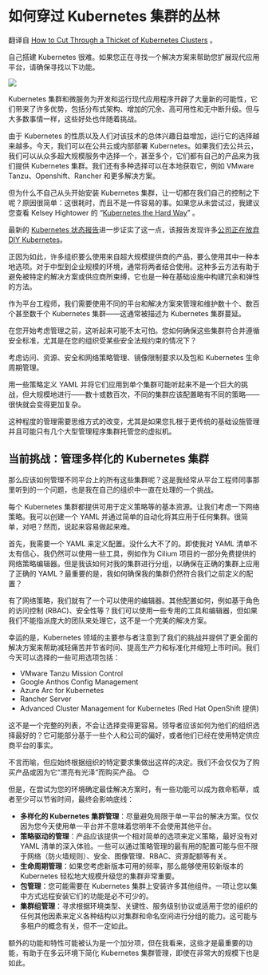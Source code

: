 # 如何穿过 Kubernetes 集群的丛林

翻译自 [How to Cut Through a Thicket of Kubernetes Clusters](https://thenewstack.io/how-to-cut-through-a-thicket-of-kubernetes-clusters/) 。

自己搭建 Kubernetes 很难。如果您正在寻找一个解决方案来帮助您扩展现代应用平台，请确保寻找以下功能。

![](https://cdn.thenewstack.io/media/2023/04/e2463908-shutterstock_6-1024x564.jpg)

Kubernetes 集群和微服务为开发和运行现代应用程序开辟了大量新的可能性，它们带来了许多优势，包括分布式架构、增加的冗余、高可用性和无中断升级。但与大多数事情一样，这些好处也伴随着挑战。

由于 Kubernetes 的性质以及人们对该技术的总体兴趣日益增加，运行它的选择越来越多。今天，我们可以在公共云或内部部署 Kubernetes。如果我们去公共云，我们可以从众多超大规模服务中选择一个，甚至多个，它们都有自己的产品来为我们提供 Kubernetes 集群。我们还有多种选择可以在本地获取它，例如 VMware Tanzu、Openshift、Rancher 和更多解决方案。


但为什么不自己从头开始安装 Kubernetes 集群，让一切都在我们自己的控制之下呢？原因很简单：这很耗时，而且不是一件容易的事。如果您从未尝试过，我建议您查看 Kelsey Hightower 的 “[Kubernetes the Hard Way](https://github.com/kelseyhightower/kubernetes-the-hard-way)” 。

最新的 [Kubernetes 状态报告](https://tanzu.vmware.com/content/ebooks/stateofkubernetes-2023?utm_source=thenewstack.io&utm_medium=referral&utm_content=TNS9)进一步证实了这一点，该报告发现许多[公司正在放弃 DIY Kubernetes](https://thenewstack.io/survey-shows-companies-moving-away-from-diy-kubernetes/)。

正因为如此，许多组织要么使用来自超大规模提供商的产品，要么使用其中一种本地选项。对于中型到企业规模的环境，通常将两者结合使用。这种多云方法有助于避免被特定的解决方案或供应商所束缚，它也是一种在基础设施中构建冗余和弹性的方法。

作为平台工程师，我们需要使用不同的平台和解决方案来管理和维护数十个、数百个甚至数千个 Kubernetes 集群——这通常被描述为 Kubernetes 集群蔓延。

在您开始考虑管理之前，这听起来可能不太可怕。您如何确保这些集群符合并遵循安全标准，尤其是在您的组织受某些安全法规约束的情况下？

考虑访问、资源、安全和网络策略管理、镜像限制要求以及包和 Kubernetes 生命周期管理。

用一些策略定义 YAML 并将它们应用到单个集群可能听起来不是一个巨大的挑战，但大规模地进行——数十或数百次，不同的集群应该配置略有不同的策略——很快就会变得更加复杂。

这种程度的管理需要思维方式的改变，尤其是如果您扎根于更传统的基础设施管理并且可能只有几个大型管理程序集群托管您的虚拟机。

## 当前挑战：管理多样化的 Kubernetes 集群

那么应该如何管理不同平台上的所有这些集群呢？这是我经常从平台工程师同事那里听到的一个问题，也是我在自己的组织中一直在处理的一个挑战。

每个 Kubernetes 集群都提供可用于定义策略等的基本资源。让我们考虑一下网络策略。我可以创建一个 YAML 并通过简单的自动化将其应用于任何集群。很简单，对吧？然而，说起来容易做起来难。

首先，我需要一个 YAML 来定义配置。没什么大不了的。即使我对 YAML 清单不太有信心，我仍然可以使用一些工具，例如作为 Cilium 项目的一部分免费提供的网络策略编辑器。但是我该如何对我的集群进行分组，以确保在正确的集群上应用了正确的 YAML？最重要的是，我如何确保我的集群仍然符合我们之前定义的配置？

有了网络策略，我们就有了一个可以使用的编辑器。其他配置如何，例如基于角色的访问控制 (RBAC)、安全性等？我们可以使用一些专用的工具和编辑器，但如果我们不能指派庞大的团队来处理它，这不是一个完美的解决方案。

幸运的是，Kubernetes 领域的主要参与者注意到了我们的挑战并提供了更全面的解决方案来帮助减轻痛苦并节省时间、提高生产力和标准化并缩短上市时间。我们今天可以选择的一些可用选项包括：

* VMware Tanzu Mission Control 
* Google Anthos Config Management
* Azure Arc for Kubernetes
* Rancher Server
* Advanced Cluster Management for Kubernetes (Red Hat OpenShift 提供)

这不是一个完整的列表，不会让选择变得更容易。领导者应该如何为他们的组织选择最好的？它可能部分基于一些个人和公司的偏好，或者他们已经在使用特定供应商平台的事实。

不言而喻，但应始终根据组织的特定要求集做出这样的决定。我们不会仅仅为了购买产品或因为它“漂亮有光泽”而购买产品。 😊

但是，在尝试为您的环境确定最佳解决方案时，有一些功能可以成为救命稻草，或者至少可以节省时间，最终会影响底线：

* **多样化的 Kubernetes 集群管理**：尽量避免局限于单一平台的解决方案。仅仅因为您今天使用单一平台并不意味着您明年不会使用其他平台。
* **策略驱动的管理**：产品应该提供一个相对简单的选项来定义策略，最好没有对 YAML 清单的深入体验。一些可以通过策略管理的最有用的配置可能与但不限于网络（防火墙规则）、安全、图像管理、RBAC、资源配额等有关。
* **生命周期管理**：如果您考虑新版本可用的频率，那么能够使用较新版本的 Kubernetes 轻松地大规模升级您的集群非常重要。
* **包管理**：您可能需要在 Kubernetes 集群上安装许多其他组件。一项让您以集中方式远程安装它们的功能是必不可少的。
* **集群组管理**：寻求根据环境类型、关键性、服务级别协议或适用于您的组织的任何其他因素来定义各种结构以对集群和命名空间进行分组的能力。这可能与多租户的概念有关，但不一定如此。

额外的功能和特性可能被认为是一个加分项，但在我看来，这些才是最重要的功能，有助于在多云环境下简化 Kubernetes 集群管理，即使在非常大的规模下也是如此。